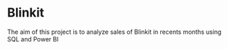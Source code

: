 # Blinkit
The aim of this project is to analyze sales of Blinkit in recents months using SQL and Power BI
